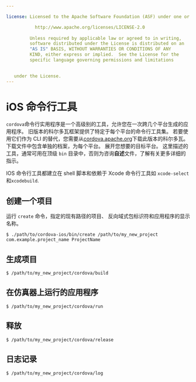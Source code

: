 ```yaml
---

license: Licensed to the Apache Software Foundation (ASF) under one or more contributor license agreements. See the NOTICE file distributed with this work for additional information regarding copyright ownership. The ASF licenses this file to you under the Apache License, Version 2.0 (the "License"); you may not use this file except in compliance with the License. You may obtain a copy of the License at

           http://www.apache.org/licenses/LICENSE-2.0
    
         Unless required by applicable law or agreed to in writing,
         software distributed under the License is distributed on an
         "AS IS" BASIS, WITHOUT WARRANTIES OR CONDITIONS OF ANY
         KIND, either express or implied.  See the License for the
         specific language governing permissions and limitations
    

   under the License.
---
```


# iOS 命令行工具

`cordova`命令行实用程序是一个高级别的工具，允许您在一次跨几个平台生成的应用程序。 旧版本的科尔多瓦框架提供了特定于每个平台的命令行工具集。 若要使用它们作为 CLI 的替代，您需要从[cordova.apache.org][1]下载此版本的科尔多瓦。 下载文件中包含单独的档案，为每个平台。 展开您想要的目标平台。 这里描述的工具，通常可用在顶级 `bin` 目录中，否则为咨询**自述**文件，了解有关更多详细的指示。

 [1]: http://cordova.apache.org

IOS 命令行工具都建立在 shell 脚本和依赖于 Xcode 命令行工具如 `xcode-select` 和`xcodebuild`.

## 创建一个项目

运行 `create` 命令，指定的现有路径的项目、 反向域式包标识符和应用程序的显示名称。

    $ ./path/to/cordova-ios/bin/create /path/to/my_new_project com.example.project_name ProjectName
    

## 生成项目

    $ /path/to/my_new_project/cordova/build
    

## 在仿真器上运行的应用程序

    $ /path/to/my_new_project/cordova/run
    

## 释放

    $ /path/to/my_new_project/cordova/release
    

## 日志记录

    $ /path/to/my_new_project/cordova/log